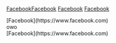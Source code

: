 [Facebook](https://www.facebook.com)[Facebook](https://www.facebook.com)
[Facebook](https://www.facebook.com)
[Facebook](https://www.facebook.com)
<div>
[Facebook](https://www.facebook.com)
</div>
<div>
owo
</div>
[Facebook](https://www.facebook.com)
